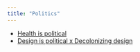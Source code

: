 ```yaml
---
title: "Politics"
---
```


- [Health is political](notes/politics/health-is-political)
- [Design is political x Decolonizing design](notes/arts/decolonizing-design.md)